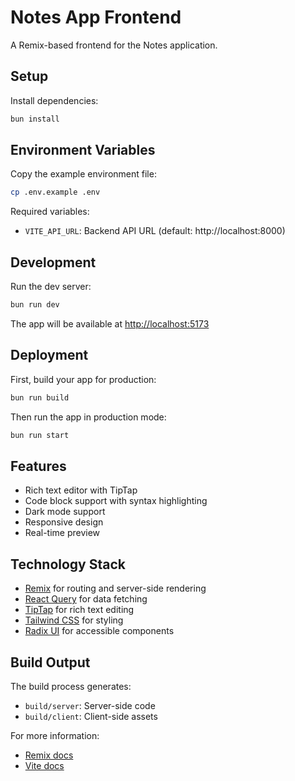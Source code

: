 # Notes App Frontend

A Remix-based frontend for the Notes application.

## Setup

Install dependencies:

```sh
bun install
```

## Environment Variables

Copy the example environment file:

```bash
cp .env.example .env
```

Required variables:

- `VITE_API_URL`: Backend API URL (default: http://localhost:8000)

## Development

Run the dev server:

```sh
bun run dev
```

The app will be available at [http://localhost:5173](http://localhost:5173)

## Deployment

First, build your app for production:

```sh
bun run build
```

Then run the app in production mode:

```sh
bun run start
```

## Features

- Rich text editor with TipTap
- Code block support with syntax highlighting
- Dark mode support
- Responsive design
- Real-time preview

## Technology Stack

- [Remix](https://remix.run) for routing and server-side rendering
- [React Query](https://tanstack.com/query) for data fetching
- [TipTap](https://tiptap.dev) for rich text editing
- [Tailwind CSS](https://tailwindcss.com) for styling
- [Radix UI](https://www.radix-ui.com) for accessible components

## Build Output

The build process generates:

- `build/server`: Server-side code
- `build/client`: Client-side assets

For more information:

- [Remix docs](https://remix.run/docs)
- [Vite docs](https://vitejs.dev/guide)
